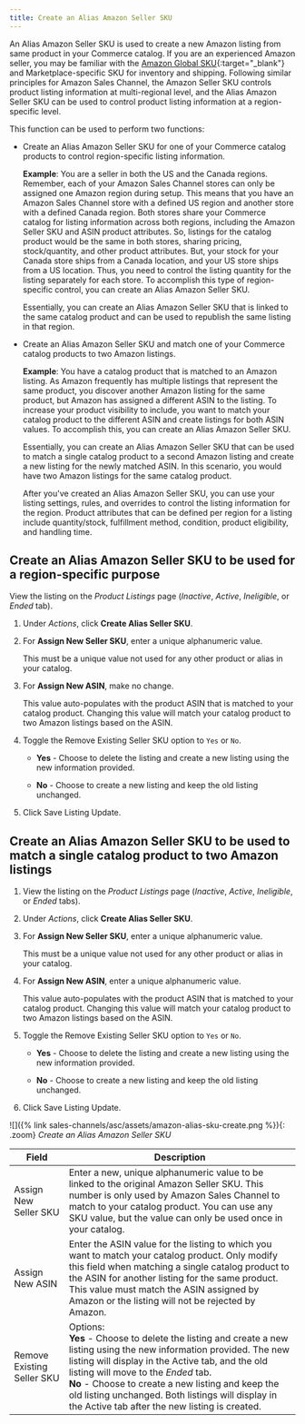 ```yaml
---
title: Create an Alias Amazon Seller SKU
---
```



An Alias Amazon Seller SKU is used to create a new Amazon listing from same product in your Commerce catalog. If you are an experienced Amazon seller, you may be familiar with the [Amazon Global SKU][1]{:target="_blank"} and Marketplace-specific SKU for inventory and shipping. Following similar principles for Amazon Sales Channel, the Amazon Seller SKU controls product listing information at multi-regional level, and the Alias Amazon Seller SKU can be used to control product listing information at a region-specific level.

This function can be used to perform two functions:

- Create an Alias Amazon Seller SKU for one of your Commerce catalog products to control region-specific listing information.

    **Example**: You are a seller in both the US and the Canada regions. Remember, each of your Amazon Sales Channel stores can only be assigned one Amazon region during setup. This means that you have an Amazon Sales Channel store with a defined US region and another store with a defined Canada region. Both stores share your Commerce catalog for listing information across both regions, including the Amazon Seller SKU and ASIN product attributes. So, listings for the catalog product would be the same in both stores, sharing pricing, stock/quantity, and other product attributes. But, your stock for your Canada store ships from a Canada location, and your US store ships from a US location. Thus, you need to control the listing quantity for the listing separately for each store. To accomplish this type of region-specific control, you can create an Alias Amazon Seller SKU.

    Essentially, you can create an Alias Amazon Seller SKU that is linked to the same catalog product and can be used to republish the same listing in that region.

- Create an Alias Amazon Seller SKU and match one of your Commerce catalog products to two Amazon listings.

    **Example**: You have a catalog product that is matched to an Amazon listing. As Amazon frequently has multiple listings that represent the same product, you discover another Amazon listing for the same product, but Amazon has assigned a different ASIN to the listing. To increase your product visibility to include, you want to match your catalog product to the different ASIN and create listings for both ASIN values. To accomplish this, you can create an Alias Amazon Seller SKU.

    Essentially, you can create an Alias Amazon Seller SKU that can be used to match a single catalog product to a second Amazon listing and create a new listing for the newly matched ASIN. In this scenario, you would have two Amazon listings for the same catalog product.

    After you've created an Alias Amazon Seller SKU, you can use your listing settings, rules, and overrides to control the listing information for the region. Product attributes that can be defined per region for a listing include quantity/stock, fulfillment method, condition, product eligibility, and handling time.

## Create an Alias Amazon Seller SKU to be used for a region-specific purpose

View the listing on the _Product Listings_ page (_Inactive_, _Active_, _Ineligible_, or _Ended_ tab).

1. Under _Actions_, click **Create Alias Seller SKU**.

1. For **Assign New Seller SKU**, enter a unique alphanumeric value.

    This must be a unique value not used for any other product or alias in your catalog.

1. For **Assign New ASIN**, make no change.

    This value auto-populates with the product ASIN that is matched to your catalog product. Changing this value will match your catalog product to two Amazon listings based on the ASIN.

1. Toggle the Remove Existing Seller SKU option to `Yes` or `No`.

   - **Yes** - Choose to delete the listing and create a new listing using the new information provided.

   - **No** - Choose to create a new listing and keep the old listing unchanged.

1. Click <span class="btn">Save Listing Update</span>.

## Create an Alias Amazon Seller SKU to be used to match a single catalog product to two Amazon listings

1. View the listing on the _Product Listings_ page (_Inactive_, _Active_, _Ineligible_, or _Ended_ tabs).

1. Under _Actions_, click **Create Alias Seller SKU**.

1. For **Assign New Seller SKU**, enter a unique alphanumeric value.

    This must be a unique value not used for any other product or alias in your catalog.

1. For **Assign New ASIN**, enter a unique alphanumeric value.

    This value auto-populates with the product ASIN that is matched to your catalog product. Changing this value will match your catalog product to two Amazon listings based on the ASIN.

1. Toggle the Remove Existing Seller SKU option to `Yes` or `No`.

   - **Yes** - Choose to delete the listing and create a new listing using the new information provided.

   - **No** - Choose to create a new listing and keep the old listing unchanged.

1. Click <span class="btn">Save Listing Update</span>.

![]({% link sales-channels/asc/assets/amazon-alias-sku-create.png %}){: .zoom}
_Create an Alias Amazon Seller SKU_

|Field|Description|
|--- |--- |
|Assign New Seller SKU|Enter a new, unique alphanumeric value to be linked to the original Amazon Seller SKU. This number is only used by Amazon Sales Channel to match to your catalog product. You can use any SKU value, but the value can only be used once in your catalog. |
|Assign New ASIN|Enter the ASIN value for the listing to which you want to match your catalog product. Only modify this field when matching a single catalog product to the ASIN for another listing for the same product. This value must match the ASIN assigned by Amazon or the listing will not be rejected by Amazon. |
|Remove Existing Seller SKU|Options:<br/>**Yes** - Choose to delete the listing and create a new listing using the new information provided. The new listing will display in the Active tab, and the old listing will move to the _Ended_ tab.<br/>**No** - Choose to create a new listing and keep the old listing unchanged. Both listings will display in the Active tab after the new listing is created. |

[1]: https://sellercentral.amazon.com/gp/help/external/help.html?itemID=201394090&amp;language=en_US&amp;ref=efph_201394090_cont_G201062890
